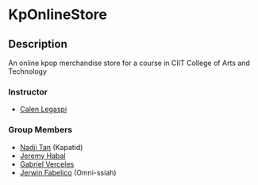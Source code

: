 # KpOnlineStore


## Description

An online kpop merchandise store for a course in CIIT College of Arts and Technology

### Instructor

- [Calen Legaspi](https://github.com/calen-legaspi)

### Group Members

- [Nadji Tan](https://github.com/Kapatid) (Kapatid)
- [Jeremy Habal](https://github.com/J-Habal) 
- [Gabriel Verceles](https://github.com/Koruuin)
- [Jerwin Fabelico](https://github.com/Omni-ssiah) (Omni-ssiah)
